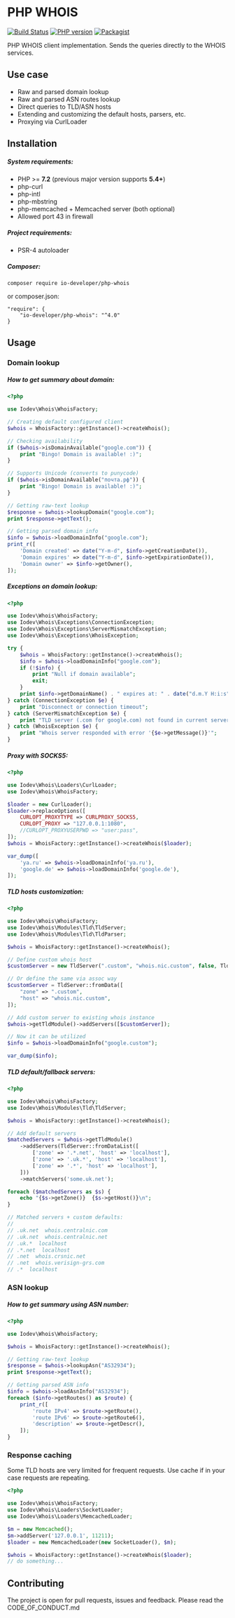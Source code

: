 # PHP WHOIS

[![Build Status](https://travis-ci.org/io-developer/php-whois.svg?branch=master)](https://travis-ci.org/io-developer/php-whois)
[![PHP version](https://img.shields.io/badge/php-%3E%3D5.4-8892BF.svg)](https://secure.php.net/)
[![Packagist](https://img.shields.io/packagist/v/io-developer/php-whois.svg)](https://packagist.org/packages/io-developer/php-whois)

PHP WHOIS client implementation. Sends the queries directly to the WHOIS services.

## Use case
 * Raw and parsed domain lookup
 * Raw and parsed ASN routes lookup
 * Direct queries to TLD/ASN hosts
 * Extending and customizing the default hosts, parsers, etc.
 * Proxying via CurlLoader

## Installation

##### System requirements:
* PHP >= __7.2__ (previous major version supports __5.4+__)
* php-curl
* php-intl
* php-mbstring
* php-memcached + Memcached server (both optional)
* Allowed port 43 in firewall

##### Project requirements:
* PSR-4 autoloader

##### Composer:
````
composer require io-developer/php-whois
````
or composer.json:
````
"require": {
    "io-developer/php-whois": "^4.0"
}
````


## Usage

### Domain lookup

##### How to get summary about domain:
```php
<?php

use Iodev\Whois\WhoisFactory;

// Creating default configured client
$whois = WhoisFactory::getInstance()->createWhois();

// Checking availability
if ($whois->isDomainAvailable("google.com")) {
    print "Bingo! Domain is available! :)";
}

// Supports Unicode (converts to punycode)
if ($whois->isDomainAvailable("почта.рф")) {
    print "Bingo! Domain is available! :)";
}

// Getting raw-text lookup
$response = $whois->lookupDomain("google.com");
print $response->getText();

// Getting parsed domain info
$info = $whois->loadDomainInfo("google.com");
print_r([
    'Domain created' => date("Y-m-d", $info->getCreationDate()),
    'Domain expires' => date("Y-m-d", $info->getExpirationDate()),
    'Domain owner' => $info->getOwner(),
]);

```

##### Exceptions on domain lookup:
```php
<?php

use Iodev\Whois\WhoisFactory;
use Iodev\Whois\Exceptions\ConnectionException;
use Iodev\Whois\Exceptions\ServerMismatchException;
use Iodev\Whois\Exceptions\WhoisException;

try {
    $whois = WhoisFactory::getInstance()->createWhois();
    $info = $whois->loadDomainInfo("google.com");
    if (!$info) {
        print "Null if domain available";
        exit;
    }
    print $info->getDomainName() . " expires at: " . date("d.m.Y H:i:s", $info->getExpirationDate());
} catch (ConnectionException $e) {
    print "Disconnect or connection timeout";
} catch (ServerMismatchException $e) {
    print "TLD server (.com for google.com) not found in current server hosts";
} catch (WhoisException $e) {
    print "Whois server responded with error '{$e->getMessage()}'";
}
```

##### Proxy with SOCKS5:
```php
<?php

use Iodev\Whois\Loaders\CurlLoader;
use Iodev\Whois\WhoisFactory;

$loader = new CurlLoader();
$loader->replaceOptions([
    CURLOPT_PROXYTYPE => CURLPROXY_SOCKS5,
    CURLOPT_PROXY => "127.0.0.1:1080",
    //CURLOPT_PROXYUSERPWD => "user:pass",
]);
$whois = WhoisFactory::getInstance()->createWhois($loader);

var_dump([
    'ya.ru' => $whois->loadDomainInfo('ya.ru'),
    'google.de' => $whois->loadDomainInfo('google.de'),
]);
```

##### TLD hosts customization:
```php
<?php

use Iodev\Whois\WhoisFactory;
use Iodev\Whois\Modules\Tld\TldServer;
use Iodev\Whois\Modules\Tld\TldParser;

$whois = WhoisFactory::getInstance()->createWhois();

// Define custom whois host
$customServer = new TldServer(".custom", "whois.nic.custom", false, TldParser::create());

// Or define the same via assoc way
$customServer = TldServer::fromData([
    "zone" => ".custom",
    "host" => "whois.nic.custom",
]);

// Add custom server to existing whois instance
$whois->getTldModule()->addServers([$customServer]);

// Now it can be utilized
$info = $whois->loadDomainInfo("google.custom");

var_dump($info);
```

##### TLD default/fallback servers:
```php
<?php

use Iodev\Whois\WhoisFactory;
use Iodev\Whois\Modules\Tld\TldServer;

$whois = WhoisFactory::getInstance()->createWhois();

// Add default servers
$matchedServers = $whois->getTldModule()
    ->addServers(TldServer::fromDataList([
        ['zone' => '.*.net', 'host' => 'localhost'],
        ['zone' => '.uk.*', 'host' => 'localhost'],
        ['zone' => '.*', 'host' => 'localhost'],
    ]))
    ->matchServers('some.uk.net');

foreach ($matchedServers as $s) {
    echo "{$s->getZone()}  {$s->getHost()}\n";
}

// Matched servers + custom defaults:
//
// .uk.net  whois.centralnic.com
// .uk.net  whois.centralnic.net
// .uk.*  localhost
// .*.net  localhost
// .net  whois.crsnic.net
// .net  whois.verisign-grs.com
// .*  localhost
```

### ASN lookup

##### How to get summary using ASN number:
```php
<?php

use Iodev\Whois\WhoisFactory;

$whois = WhoisFactory::getInstance()->createWhois();

// Getting raw-text lookup
$response = $whois->lookupAsn("AS32934");
print $response->getText();

// Getting parsed ASN info
$info = $whois->loadAsnInfo("AS32934");
foreach ($info->getRoutes() as $route) {
    print_r([
        'route IPv4' => $route->getRoute(),
        'route IPv6' => $route->getRoute6(),
        'description' => $route->getDescr(),
    ]);   
}

```

### Response caching
Some TLD hosts are very limited for frequent requests. Use cache if in your case requests are repeating.
```php
<?php

use Iodev\Whois\WhoisFactory;
use Iodev\Whois\Loaders\SocketLoader;
use Iodev\Whois\Loaders\MemcachedLoader;

$m = new Memcached();
$m->addServer('127.0.0.1', 11211);
$loader = new MemcachedLoader(new SocketLoader(), $m);

$whois = WhoisFactory::getInstance()->createWhois($loader);
// do something...
```

## Contributing

The project is open for pull requests, issues and feedback. Please read the CODE_OF_CONDUCT.md
